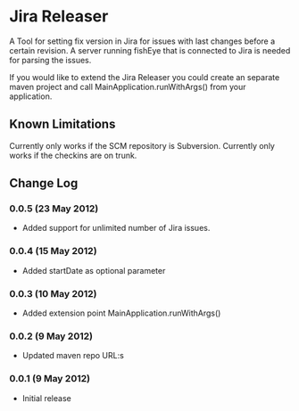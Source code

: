 Jira Releaser
=========================

A Tool for setting fix version in Jira for issues with last changes before a certain revision.
A server running fishEye that is connected to Jira is needed for parsing the issues.

If you would like to extend the Jira Releaser you could create an separate maven project and call
MainApplication.runWithArgs() from your application.

Known Limitations
-----------------
Currently only works if the SCM repository is Subversion.
Currently only works if the checkins are on trunk.

Change Log
----------

### 0.0.5 (23 May 2012)
- Added support for unlimited number of Jira issues.

### 0.0.4 (15 May 2012)
- Added startDate as optional parameter

### 0.0.3 (10 May 2012)
- Added extension point MainApplication.runWithArgs()

### 0.0.2 (9 May 2012)
- Updated maven repo URL:s

### 0.0.1 (9 May 2012)
- Initial release